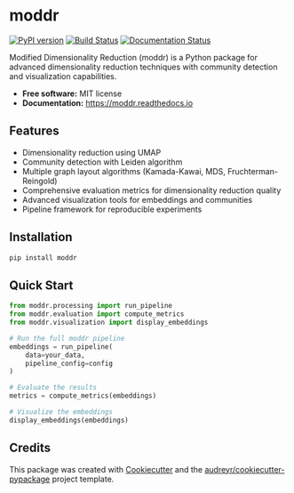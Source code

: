 # moddr

[![PyPI version](https://img.shields.io/pypi/v/moddr.svg)](https://pypi.python.org/pypi/moddr)
[![Build Status](https://img.shields.io/travis/kohaupt/moddr.svg)](https://travis-ci.com/kohaupt/moddr)
[![Documentation Status](https://readthedocs.org/projects/moddr/badge/?version=latest)](https://moddr.readthedocs.io/en/latest/?version=latest)

Modified Dimensionality Reduction (moddr) is a Python package for advanced dimensionality reduction techniques with community detection and visualization capabilities.

- **Free software:** MIT license
- **Documentation:** https://moddr.readthedocs.io

## Features

- Dimensionality reduction using UMAP
- Community detection with Leiden algorithm
- Multiple graph layout algorithms (Kamada-Kawai, MDS, Fruchterman-Reingold)
- Comprehensive evaluation metrics for dimensionality reduction quality
- Advanced visualization tools for embeddings and communities
- Pipeline framework for reproducible experiments

## Installation

```bash
pip install moddr
```

## Quick Start

```python
from moddr.processing import run_pipeline
from moddr.evaluation import compute_metrics
from moddr.visualization import display_embeddings

# Run the full moddr pipeline
embeddings = run_pipeline(
    data=your_data,
    pipeline_config=config
)

# Evaluate the results
metrics = compute_metrics(embeddings)

# Visualize the embeddings
display_embeddings(embeddings)
```

## Credits

This package was created with [Cookiecutter](https://github.com/audreyr/cookiecutter) and the [audreyr/cookiecutter-pypackage](https://github.com/audreyr/cookiecutter-pypackage) project template.
